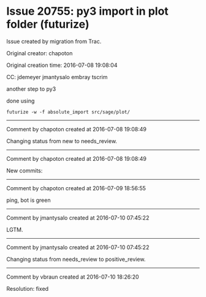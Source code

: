 # Issue 20755: py3 import in plot folder (futurize)

Issue created by migration from Trac.

Original creator: chapoton

Original creation time: 2016-07-08 19:08:04

CC:  jdemeyer jmantysalo embray tscrim

another step to py3

done using

```
futurize -w -f absolute_import src/sage/plot/
```



---

Comment by chapoton created at 2016-07-08 19:08:49

Changing status from new to needs_review.


---

Comment by chapoton created at 2016-07-08 19:08:49

New commits:


---

Comment by chapoton created at 2016-07-09 18:56:55

ping, bot is green


---

Comment by jmantysalo created at 2016-07-10 07:45:22

LGTM.


---

Comment by jmantysalo created at 2016-07-10 07:45:22

Changing status from needs_review to positive_review.


---

Comment by vbraun created at 2016-07-10 18:26:20

Resolution: fixed
